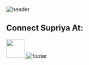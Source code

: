 <!-- Header -->
<img src="https://capsule-render.vercel.app/api?type=waving&color=timeGradient&height=100&section=header&text=Meet%20Supriya!&fontSize=60&animation=fadeIn" alt="header">

<!-- Heading -->
<h2>Connect Supriya At:</h2>
<a href="https://www.linkedin.com/in/thepiyushmalhotra/">
  <img height="50" src="https://user-images.githubusercontent.com/46517096/166973395-19676cd8-f8ec-4abf-83ff-da8243505b82.png"/>
</a>
<!-- Footer -->
<img src="https://capsule-render.vercel.app/api?type=waving&color=timeGradient&height=100&section=footer&fontSize=60" alt="footer">
